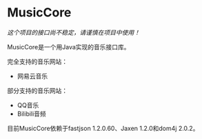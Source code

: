 # MusicCore #

*这个项目的接口尚不稳定，请谨慎在项目中使用！*

MusicCore是一个用Java实现的音乐接口库。

完全支持的音乐网站：
  - 网易云音乐

部分支持的音乐网站：
  - QQ音乐
  - Bilibili音频

目前MusicCore依赖于fastjson 1.2.0.60、Jaxen 1.2.0和dom4j 2.0.2。
